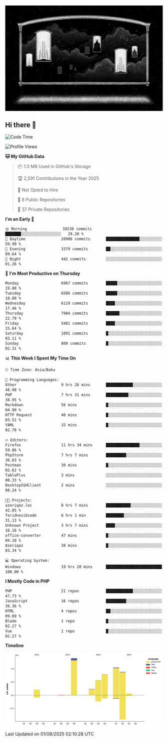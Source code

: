 <!--WALLPAPER-->
<p align='center'>
  <img src='assets/wallpapers/4.gif' alt='Banner'>
</p>
<!--/WALLPAPER-->

## Hi there 👋

<!--START_SECTION:waka-->
![Code Time](http://img.shields.io/badge/Code%20Time-10%20hrs%2013%20mins-blue)

![Profile Views](http://img.shields.io/badge/Profile%20Views-0-blue)

**🐱 My GitHub Data** 

> 📦 1.3 MB Used in GitHub's Storage 
 > 
> 🏆 2,591 Contributions in the Year 2025
 > 
> 🚫 Not Opted to Hire
 > 
> 📜 8 Public Repositories 
 > 
> 🔑 37 Private Repositories 
 > 
**I'm an Early 🐤** 

```text
🌞 Morning                10230 commits       ███████░░░░░░░░░░░░░░░░░░   29.20 % 
🌆 Daytime                20986 commits       ███████████████░░░░░░░░░░   59.90 % 
🌃 Evening                3379 commits        ██░░░░░░░░░░░░░░░░░░░░░░░   09.64 % 
🌙 Night                  442 commits         ░░░░░░░░░░░░░░░░░░░░░░░░░   01.26 % 
```
📅 **I'm Most Productive on Thursday** 

```text
Monday                   6967 commits        █████░░░░░░░░░░░░░░░░░░░░   19.88 % 
Tuesday                  6586 commits        █████░░░░░░░░░░░░░░░░░░░░   18.80 % 
Wednesday                6119 commits        ████░░░░░░░░░░░░░░░░░░░░░   17.46 % 
Thursday                 7984 commits        ██████░░░░░░░░░░░░░░░░░░░   22.79 % 
Friday                   5481 commits        ████░░░░░░░░░░░░░░░░░░░░░   15.64 % 
Saturday                 1091 commits        █░░░░░░░░░░░░░░░░░░░░░░░░   03.11 % 
Sunday                   809 commits         █░░░░░░░░░░░░░░░░░░░░░░░░   02.31 % 
```


📊 **This Week I Spent My Time On** 

```text
🕑︎ Time Zone: Asia/Baku

💬 Programming Languages: 
Other                    9 hrs 28 mins       ████████████░░░░░░░░░░░░░   48.98 % 
PHP                      7 hrs 31 mins       ██████████░░░░░░░░░░░░░░░   38.95 % 
Markdown                 56 mins             █░░░░░░░░░░░░░░░░░░░░░░░░   04.90 % 
HTTP Request             40 mins             █░░░░░░░░░░░░░░░░░░░░░░░░   03.51 % 
YAML                     32 mins             █░░░░░░░░░░░░░░░░░░░░░░░░   02.78 % 

🔥 Editors: 
Firefox                  11 hrs 34 mins      ███████████████░░░░░░░░░░   59.86 % 
PhpStorm                 7 hrs 7 mins        █████████░░░░░░░░░░░░░░░░   36.83 % 
Postman                  30 mins             █░░░░░░░░░░░░░░░░░░░░░░░░   02.62 % 
TablePlus                3 mins              ░░░░░░░░░░░░░░░░░░░░░░░░░   00.33 % 
DesktopSSHClient         2 mins              ░░░░░░░░░░░░░░░░░░░░░░░░░   00.24 % 

🐱‍💻 Projects: 
azeriqaz.loc             8 hrs 7 mins        ███████████░░░░░░░░░░░░░░   42.05 % 
feridnesibzade           6 hrs 1 min         ████████░░░░░░░░░░░░░░░░░   31.13 % 
Unknown Project          3 hrs 7 mins        ████░░░░░░░░░░░░░░░░░░░░░   16.16 % 
office-converter         47 mins             █░░░░░░░░░░░░░░░░░░░░░░░░   04.10 % 
Azeriqaz                 38 mins             █░░░░░░░░░░░░░░░░░░░░░░░░   03.34 % 

💻 Operating System: 
Windows                  19 hrs 20 mins      █████████████████████████   100.00 % 
```

**I Mostly Code in PHP** 

```text
PHP                      21 repos            ████████████░░░░░░░░░░░░░   47.73 % 
JavaScript               16 repos            █████████░░░░░░░░░░░░░░░░   36.36 % 
HTML                     4 repos             ██░░░░░░░░░░░░░░░░░░░░░░░   09.09 % 
Blade                    1 repo              █░░░░░░░░░░░░░░░░░░░░░░░░   02.27 % 
Vue                      1 repo              █░░░░░░░░░░░░░░░░░░░░░░░░   02.27 % 
```



**Timeline**

![Lines of Code chart](https://raw.githubusercontent.com/feridnesibzade/feridnesibzade/main/assets/bar_graph.png)


 Last Updated on 01/08/2025 02:10:28 UTC
<!--END_SECTION:waka-->
